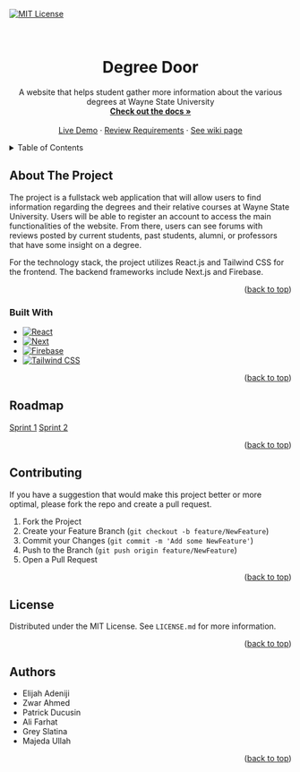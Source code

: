 <div id="top"></div>

<!-- PROJECT SHIELDS -->
[![MIT License][license-shield]][license-url]

<!-- PROJECT LOGO -->
<br />
<div align="center">
  
<h1 align="center">Degree Door</h1>

  <p align="center">
    A website that helps student gather more information about the various degrees at Wayne State University
    <br />
    <a href="https://github.com/WSU-4110/Degree-Door"><strong>Check out the docs »</strong></a>
    <br />
    <br />
    <a href="https://degree-door.vercel.app/login">Live Demo</a>
    ·
    <a href="https://github.com/WSU-4110/Degree-Door/issues">Review Requirements</a>
    ·
    <a href="https://github.com/WSU-4110/Degree-Door/wiki">See wiki page</a>
  </p>
</div>



<!-- TABLE OF CONTENTS -->
<details>
  <summary>Table of Contents</summary>
  <ol>
    <li>
      <a href="#about-the-project">About The Project</a>
      <ul>
        <li><a href="#built-with">Built With</a></li>
      </ul>
    </li>
    <li><a href="#roadmap">Roadmap</a></li>
    <li><a href="#contributing">Contributing</a></li>
    <li><a href="#license">License</a></li>
    <li><a href="#authors">Authors</a></li>
  </ol>
</details>



<!-- ABOUT THE PROJECT -->
## About The Project

The project is a fullstack web application that will allow users to find information regarding the degrees and their relative courses 
at Wayne State University. Users will be able to register an account to access the main functionalities of the website. From there,
users can see forums with reviews posted by current students, past students, alumni, or professors that have some insight
on a degree.

For the technology stack, the project utilizes React.js and Tailwind CSS for the frontend. The backend frameworks include Next.js and Firebase.

<p align="right">(<a href="#top">back to top</a>)</p>



### Built With

* [![React][React.js]][React-url]
* [![Next][Next.js]][Next-url]
* [![Firebase][Firebase-shield]][Firebase-url]
* [![Tailwind CSS][Tailwind-shield]][Tailwind-url]


<p align="right">(<a href="#top">back to top</a>)</p>


<!-- ROADMAP -->
## Roadmap

[Sprint 1](https://github.com/WSU-4110/Degree-Door/wiki/Sprint-Plan-1)
[Sprint 2](https://github.com/WSU-4110/Degree-Door/wiki/Sprint-2-Plan)

<p align="right">(<a href="#top">back to top</a>)</p>


<!-- CONTRIBUTING -->
## Contributing

If you have a suggestion that would make this project better or more optimal, 
please fork the repo and create a pull request.

1. Fork the Project
2. Create your Feature Branch (`git checkout -b feature/NewFeature`)
3. Commit your Changes (`git commit -m 'Add some NewFeature'`)
4. Push to the Branch (`git push origin feature/NewFeature`)
5. Open a Pull Request

<p align="right">(<a href="#top">back to top</a>)</p>



<!-- LICENSE -->
## License

Distributed under the MIT License. See `LICENSE.md` for more information.

<p align="right">(<a href="#top">back to top</a>)</p>



<!-- Authors -->
## Authors


* Elijah Adeniji
* Zwar Ahmed
* Patrick Ducusin
* Ali Farhat
* Grey Slatina
* Majeda Ullah

<p align="right">(<a href="#top">back to top</a>)</p>

<!-- MARKDOWN LINKS & IMAGES -->
[license-shield]: https://img.shields.io/github/license/WSU-4110/Degree-Door?style=for-the-badge
[license-url]: https://github.com/WSU-4110/Degree-Door/blob/main/LICENSE.md
[product-screenshot]: src/assets/demo.png
[React.js]: https://img.shields.io/badge/React-20232A?style=for-the-badge&logo=react&logoColor=61DAFB
[React-url]: https://reactjs.org/
[Next.js]: https://img.shields.io/badge/next.js-000000?style=for-the-badge&logo=nextdotjs&logoColor=white
[Next-url]: https://nextjs.org/
[Firebase-shield]: https://img.shields.io/badge/firebase-ffca28?style=for-the-badge&logo=firebase&logoColor=black
[Firebase-url]: https://firebase.google.com/
[Tailwind-shield]: https://img.shields.io/badge/tailwindcss-%2338B2AC.svg?style=for-the-badge&logo=tailwind-css&logoColor=white
[Tailwind-url]: https://tailwindcss.com/
